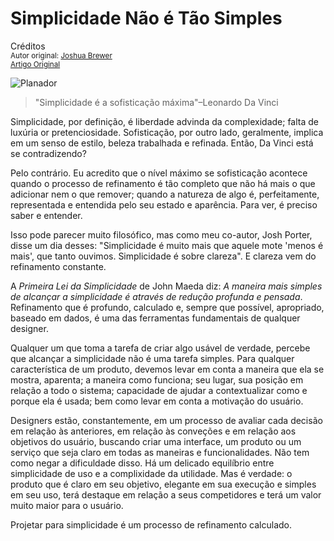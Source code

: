 Simplicidade Não é Tão Simples
======================
Créditos<br/>
<small>Autor original: [Joshua Brewer](http://52weeksofux.com/)<br/>[Artigo Original](http://52weeksofux.com/post/548149787/simplicity-isnt-that-simple)</small>

![Planador](http://media.tumblr.com/tumblr_l1exnexLkw1qz7ace.jpg "Planador")

> "Simplicidade é a sofisticação máxima"&ndash;Leonardo Da Vinci

Simplicidade, por definição, é liberdade advinda da complexidade; falta de luxúria or pretenciosidade. Sofisticação, por outro lado, geralmente, implica em um senso de estilo, beleza trabalhada e refinada. Então, Da Vinci está se contradizendo?

Pelo contrário. Eu acredito que o nível máximo se sofisticação acontece quando o processo de refinamento é tão completo que não há mais o que adicionar nem o que remover; quando a natureza de algo é, perfeitamente, representada e entendida pelo seu estado e aparência. Para ver, é preciso saber e entender.

Isso pode parecer muito filosófico, mas como meu co-autor, Josh Porter, disse um dia desses: "Simplicidade é muito mais que aquele mote 'menos é mais', que tanto ouvimos. Simplicidade é sobre clareza". E clareza vem do refinamento constante.

A *Primeira Lei da Simplicidade* de John Maeda diz: *A maneira mais simples de alcançar a simplicidade é através de redução profunda e pensada*. Refinamento que é profundo, calculado e, sempre que possível, apropriado, baseado em dados, é uma das ferramentas fundamentais de qualquer designer.

Qualquer um que toma a tarefa de criar algo usável de verdade, percebe que alcançar a simplicidade não é uma tarefa simples. Para qualquer característica de um produto, devemos levar em conta a maneira que ela se mostra, aparenta; a maneira como funciona; seu lugar, sua posição em relação a todo o sistema; capacidade de ajudar a contextualizar como e porque ela é usada; bem como levar em conta a motivação do usuário.

Designers estão, constantemente, em um processo de avaliar cada decisão em relação às anteriores, em relação às conveções e em relação aos objetivos do usuário, buscando criar uma interface, um produto ou um serviço que seja claro em todas as maneiras e funcionalidades. Não tem como negar a dificuldade disso. Há um delicado equilíbrio entre simplicidade de uso e a complixidade da utilidade. Mas é verdade: o produto que é claro em seu objetivo, elegante em sua execução e simples em seu uso, terá destaque em relação a seus competidores e terá um valor muito maior para o usuário.

Projetar para simplicidade é um processo de refinamento calculado.
